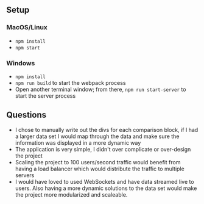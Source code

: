 ## Setup

### MacOS/Linux

- `npm install`
- `npm start`

### Windows

- `npm install`
- `npm run build` to start the webpack process
- Open another terminal window; from there, `npm run start-server` to start the server process

## Questions

- I chose to manually write out the divs for each comparison block, if I had a larger data set I would map through the data and make sure the information was displayed in a more dynamic way
- The application is very simple, I didn't over complicate or over-design the project
- Scaling the project to 100 users/second traffic would benefit from having a load balancer which would distribute the traffic to multiple servers
- I would have loved to used WebSockets and have data streamed live to users. Also having a more dynamic solutions to the data set would make the project more modularized and scaleable.
